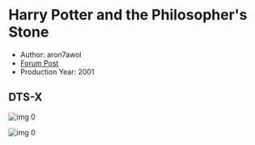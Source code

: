 # Harry Potter and the Philosopher's Stone

* Author: aron7awol
* [Forum Post](https://www.avsforum.com/threads/bass-eq-for-filtered-movies.2995212/post-56841524)
* Production Year: 2001

## DTS-X

![img 0](https://i.imgur.com/gxY2AmM.jpg)

![img 0](https://i.imgur.com/05EnESf.jpg)

